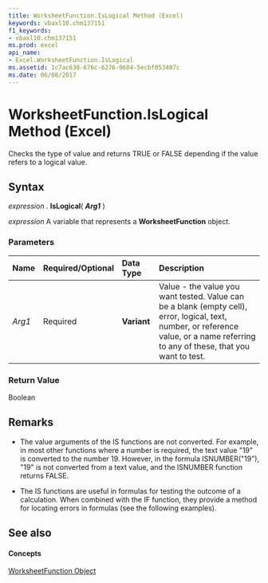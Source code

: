 ```yaml
---
title: WorksheetFunction.IsLogical Method (Excel)
keywords: vbaxl10.chm137151
f1_keywords:
- vbaxl10.chm137151
ms.prod: excel
api_name:
- Excel.WorksheetFunction.IsLogical
ms.assetid: 1c7ac638-676c-6276-0604-5ecbf053407c
ms.date: 06/08/2017
---
```



# WorksheetFunction.IsLogical Method (Excel)

Checks the type of value and returns TRUE or FALSE depending if the value refers to a logical value.


## Syntax

 _expression_ . **IsLogical**( **_Arg1_** )

 _expression_ A variable that represents a **WorksheetFunction** object.


### Parameters



|**Name**|**Required/Optional**|**Data Type**|**Description**|
|:-----|:-----|:-----|:-----|
| _Arg1_|Required| **Variant**|Value - the value you want tested. Value can be a blank (empty cell), error, logical, text, number, or reference value, or a name referring to any of these, that you want to test.|

### Return Value

Boolean


## Remarks




- The value arguments of the IS functions are not converted. For example, in most other functions where a number is required, the text value "19" is converted to the number 19. However, in the formula ISNUMBER("19"), "19" is not converted from a text value, and the ISNUMBER function returns FALSE.
    
- The IS functions are useful in formulas for testing the outcome of a calculation. When combined with the IF function, they provide a method for locating errors in formulas (see the following examples).
    

## See also


#### Concepts


[WorksheetFunction Object](Excel.WorksheetFunction.md)

